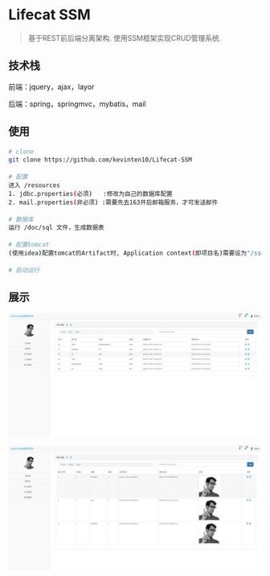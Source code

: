 # Lifecat SSM

> 基于REST前后端分离架构. 使用SSM框架实现CRUD管理系统.   

## 技术栈

前端：jquery，ajax，layor

后端：spring，springmvc，mybatis，mail

## 使用
``` bash
# clone
git clone https://github.com/kevinten10/Lifecat-SSM

# 配置
进入 /resources
1. jdbc.properties(必须)   :修改为自己的数据库配置
2. mail.properties(非必须) :需要先去163开启邮箱服务，才可发送邮件  
    
# 数据库
运行 /doc/sql 文件，生成数据表

# 配置tomcat
(使用idea)配置tomcat的Artifact时, Application context(即项目名)需要设为"/ssm"

# 启动运行
```

## 展示

 ![show](doc/image/show2-1.png)
 
 ![show](doc/image/show2-3.png)
  

  
